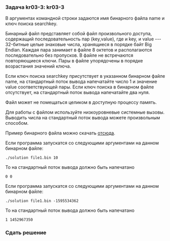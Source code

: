 ### Задача kr03-3: kr03-3

В аргументах командной строки задаются имя бинарного файла name и ключ
поиска searchkey.

Бинарный файл представляет собой файл произвольного доступа, содержащий
последовательность пар (key,value), где и key, и value --- 32-битные
целые знаковые числа, хранящиеся в порядке байт Big Endian. Каждая пара
занимает в файле 8 октетов и располагаются последовательно без
пропусков. В файле не встречаются повторяющиеся ключи. Пары в файле
упорядочены в порядке возрастания значений ключа.

Если ключ поиска searchkey присутствует в указанном бинарном файле name,
на стандартный поток вывода напечатайте число 1 и значение value
соответствующей пары. Если ключ поиска в бинарном файле отсутствует, на
стандартный поток вывода напечатайте два нуля.

Файл может не помещаться целиком в доступную процессу память.

Для работы с файлом используйте низкоуровневые системные вызовы.
Выводить числа на стандартный поток вывода можете произвольным способом.

Пример бинарного файла можно скачать
[отсюда](./file1.bin).

Если программа запускатся со следующими аргументами на данном бинарном
файле:

    ./solution file1.bin 10

То на стандартный поток вывода должно быть напечатано

    0 0

Если программа запускатся со следующими аргументами на данном бинарном
файле:

    ./solution file1.bin -1595534362

То на стандартный поток вывода должно быть напечатано

    1 1452967350

### Сдать решение
